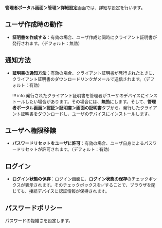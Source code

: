 **管理者ポータル画面＞管理＞詳細設定**画面では、詳細な設定を行います。

## ユーザ作成時の動作
* **証明書を作成する**：有効の場合、ユーザ作成と同時にクライアント証明書が発行されます。（デフォルト：無効）

## 通知方法
* **証明書の通知方法**：有効の場合、クライアント証明書が発行されたときに、クライアント証明書のダウンロードリンクがメールで送信されます。（デフォルト：有効）

    !!! info
        発行されたクライアント証明書を管理者がユーザのデバイスにインストールしたい場合があります。その場合には、**無効**にします。そして、**管理者ポータル画面＞認証＞証明書＞**画面の**証明書**タブから、発行したクライアント証明書をダウンロードし、ユーザのデバイスにインストールします。

## ユーザへ権限移譲
* **パスワードリセットをユーザに許可**：有効の場合、ユーザ自身によるパスワードリセットが許可されます。（デフォルト：有効）

## ログイン
* **ログイン状態の保存**：ログイン画面に、**ログイン状態の保存**のチェックボックスが表示されます。そのチェックボックスを✅することで、ブラウザを閉じても、接続デバイスに認証情報が保持されます。

## パスワードポリシー
パスワードの複雑さを設定します。
